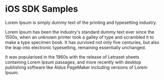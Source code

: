 ﻿# iOS SDK Samples

Lorem Ipsum is simply dummy text of the printing and typesetting industry. 

Lorem Ipsum has been the industry's standard dummy text ever since the 1500s, when an unknown printer took a galley of type and scrambled it to make a type specimen book. It has survived not only five centuries, but also the leap into electronic typesetting, remaining essentially unchanged. 

It was popularised in the 1960s with the release of Letraset sheets containing Lorem Ipsum passages, and more recently with desktop publishing software like Aldus PageMaker including versions of Lorem Ipsum.